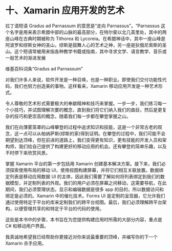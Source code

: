 # 十、Xamarin 应用开发的艺术

拉丁语短语 Gradus ad Parnassum 的意思是“走向 Parnassus”。“Parnassus 这个名字是用来表示希腊中部的山脉的最高部分，在特尔斐以北几英里处，其中的两座山峰在古典时期被称为 Tithorea 和 Lycoreia。在希腊神话中，其中一座山峰是阿波罗和缪斯女神的圣山，缪斯是鼓舞人心的艺术之神，另一座是狄俄尼索斯的圣山。这个短语常被用来指各种教学书籍或指南，其中寻求文学、语言教学、音乐或一般艺术的渐进发展

维基百科词条“Gradus ad Parnassum”

对我们许多人来说，软件开发是一种召唤，也是一种职业。即使我们交付功能性代码，我们也努力创造美的事物。这样看来，Xamarin 移动应用开发是一种艺术形式。

令人尊敬的艺术形式需要极大的奉献精神和技巧来掌握。一步一步，我们练习每一个小技巧，并试图理解次要的概念，直到我们将它们纳入我们的曲目，然后是更复杂的技巧和更崇高的概念，随着我们每一步都在攀登掌握之山。

我们在向薄雾笼罩的山峰攀登的过程中追求知识和技能，这是一个非常古老的观念，这一点可以从帕纳萨斯(缪斯的家)得到证明。在攀登的过程中，我们可能不会期望到达顶峰，但在前进的道路上，我们变得更有知识，更有技能的开发人员和架构师，我们给自己提供了构建更好的移动应用的机会。还有攀登的简单乐趣，以及不时停下来欣赏风景。

掌握 Xamarin 平台的第一步包括用 Xamarin 创建基本解决方案。接下来，我们必须探索使用布局的移动 UI，使用视图构建屏幕，并将它们相互关联放置。数据绑定列表是移动应用数据 UI 的主体，因此我们需要了解如何将列表绑定到我们的数据模型，并定制列表的外观。我们的用户必须在屏幕之间移动，这需要导航，在此期间，我们必须管理状态。显示和编辑数据是很多 app 的目的，所以数据访问和绑定是必须的。Xamarin 中的催化技术。Forms UI 是定制的呈现器，它允许我们通过使用特定于平台的库来定制我们的跨平台视图。最后，我们必须理解跨平台架构，以便管理共享的和特定于平台的代码的使用。

这些是本书中的步骤，本书旨在为您提供构建应用时所需的大部分内容，重点是 C# 和移动用户界面。

我真诚地希望我已经帮助你更接近对你来说最重要的顶峰，并编写你的下一个 Xamarin 杀手应用。